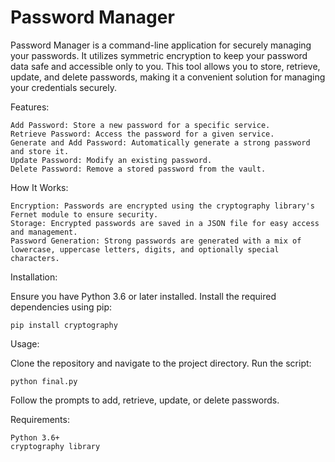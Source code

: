 # Password Manager

Password Manager is a command-line application for securely managing your passwords. It utilizes symmetric encryption to keep your password data safe and accessible only to you. 
This tool allows you to store, retrieve, update, and delete passwords, making it a convenient solution for managing your credentials securely.

Features:

    Add Password: Store a new password for a specific service.
    Retrieve Password: Access the password for a given service.
    Generate and Add Password: Automatically generate a strong password and store it.
    Update Password: Modify an existing password.
    Delete Password: Remove a stored password from the vault.

How It Works:

    Encryption: Passwords are encrypted using the cryptography library's Fernet module to ensure security.
    Storage: Encrypted passwords are saved in a JSON file for easy access and management.
    Password Generation: Strong passwords are generated with a mix of lowercase, uppercase letters, digits, and optionally special characters.

Installation:

Ensure you have Python 3.6 or later installed. Install the required dependencies using pip:

    pip install cryptography

Usage:

Clone the repository and navigate to the project directory. Run the script:

    python final.py

Follow the prompts to add, retrieve, update, or delete passwords.

Requirements:

    Python 3.6+
    cryptography library
